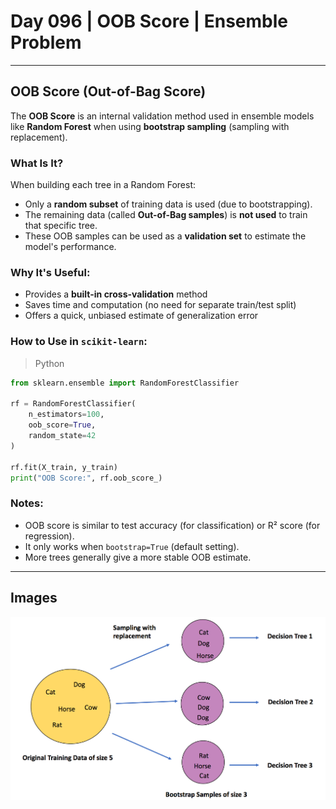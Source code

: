 # Day 096 | OOB Score | Ensemble Problem

---

## OOB Score (Out-of-Bag Score)

The **OOB Score** is an internal validation method used in ensemble models like **Random Forest** when using **bootstrap sampling** (sampling with replacement).

### What Is It?

When building each tree in a Random Forest:

* Only a **random subset** of training data is used (due to bootstrapping).
* The remaining data (called **Out-of-Bag samples**) is **not used** to train that specific tree.
* These OOB samples can be used as a **validation set** to estimate the model's performance.

### Why It's Useful:

* Provides a **built-in cross-validation** method
* Saves time and computation (no need for separate train/test split)
* Offers a quick, unbiased estimate of generalization error

### How to Use in `scikit-learn`:
> Python
```python
from sklearn.ensemble import RandomForestClassifier

rf = RandomForestClassifier(
    n_estimators=100,
    oob_score=True,
    random_state=42
)

rf.fit(X_train, y_train)
print("OOB Score:", rf.oob_score_)
```

### Notes:

* OOB score is similar to test accuracy (for classification) or R² score (for regression).
* It only works when `bootstrap=True` (default setting).
* More trees generally give a more stable OOB estimate.

---

## Images
![image](assets/image.png)